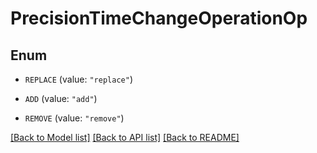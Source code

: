 # PrecisionTimeChangeOperationOp

## Enum


* `REPLACE` (value: `"replace"`)

* `ADD` (value: `"add"`)

* `REMOVE` (value: `"remove"`)


[[Back to Model list]](../README.md#documentation-for-models) [[Back to API list]](../README.md#documentation-for-api-endpoints) [[Back to README]](../README.md)


